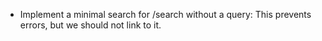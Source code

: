 - Implement a minimal search for /search without a query: This prevents errors, but we should not link to it.
